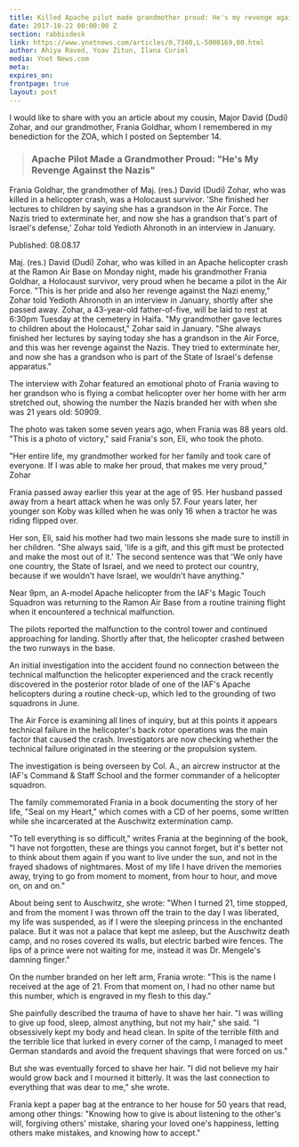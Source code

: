 ```yaml
---
title: Killed Apache pilot made grandmother proud: He's my revenge against the Nazis, referred to in Rabbi Hirsch's 9/14 post 
date: 2017-10-22 00:00:00 Z
section: rabbisdesk
link: https://www.ynetnews.com/articles/0,7340,L-5000169,00.html
author: Ahiya Raved, Yoav Zitun, Ilana Curiel
media: Ynet News.com
meta: 
expires_on: 
frontpage: true
layout: post
---
```

I would like to share with you an article about my cousin, Major David (Dudi) Zohar, and our grandmother, Frania Goldhar, whom I remembered in my benediction for the ZOA, which I posted on September 14.

> ### Apache Pilot Made a Grandmother Proud: "He's My Revenge Against the Nazis"

Frania Goldhar, the grandmother of Maj. (res.) David (Dudi) Zohar, who was killed in a helicopter crash, was a Holocaust survivor. 'She finished her lectures to children by saying she has a grandson in the Air Force. The Nazis tried to exterminate her, and now she has a grandson that's part of Israel's defense,' Zohar told Yedioth Ahronoth in an interview in January.

Published:  08.08.17

Maj. (res.) David (Dudi) Zohar, who was killed in an Apache helicopter crash at the Ramon Air Base on Monday night, made his grandmother Frania Goldhar, a Holocaust survivor, very proud when he became a pilot in the Air Force.  "This is her pride and also her revenge against the Nazi enemy," Zohar told Yedioth Ahronoth in an interview in January, shortly after she passed away.  Zohar, a 43-year-old father-of-five, will be laid to rest at 6:30pm Tuesday at the cemetery in Haifa.  "My grandmother gave lectures to children about the Holocaust," Zohar said in January. "She always finished her lectures by saying today she has a grandson in the Air Force, and this was her revenge against the Nazis. They tried to exterminate her, and now she has a grandson who is part of the State of Israel's defense apparatus."
 
The interview with Zohar featured an emotional photo of Frania waving to her grandson who is flying a combat helicopter over her home with her arm stretched out, showing the number the Nazis branded her with when she was 21 years old: 50909.
 
The photo was taken some seven years ago, when Frania was 88 years old. "This is a photo of victory," said Frania's son, Eli, who took the photo.
 
"Her entire life, my grandmother worked for her family and took care of everyone. If I was able to make her proud, that makes me very proud," Zohar 

Frania passed away earlier this year at the age of 95. Her husband passed away from a heart attack when he was only 57. Four years later, her younger son Koby was killed when he was only 16 when a tractor he was riding flipped over.
 
Her son, Eli, said his mother had two main lessons she made sure to instill in her children. "She always said, 'life is a gift, and this gift must be protected and make the most out of it.' The second sentence was that 'We only have one country, the State of Israel, and we need to protect our country, because if we wouldn't have Israel, we wouldn't have anything."
 
Near 9pm, an A-model Apache helicopter from the IAF's Magic Touch Squadron was returning to the Ramon Air Base from a routine training flight when it encountered a technical malfunction.
 
The pilots reported the malfunction to the control tower and continued approaching for landing. Shortly after that, the helicopter crashed between the two runways in the base.

An initial investigation into the accident found no connection between the technical malfunction the helicopter experienced and the crack recently discovered in the posterior rotor blade of one of the IAF's Apache helicopters during a routine check-up, which led to the grounding of two squadrons in June.
 
The Air Force is examining all lines of inquiry, but at this points it appears technical failure in the helicopter's back rotor operations was the main factor that caused the crash. Investigators are now checking whether the technical failure originated in the steering or the propulsion system.
 
The investigation is being overseen by Col. A., an aircrew instructor at the IAF's Command & Staff School and the former commander of a helicopter squadron.
  
The family commemorated Frania in a book documenting the story of her life, "Seal on my Heart," which comes with a CD of her poems, some written while she incarcerated at the Auschwitz extermination camp.
 
"To tell everything is so difficult," writes Frania at the beginning of the book, "I have not forgotten, these are things you cannot forget, but it's better not to think about them again if you want to live under the sun, and not in the frayed shadows of nightmares. Most of my life I have driven the memories away, trying to go from moment to moment, from hour to hour, and move on, on and on."
 
About being sent to Auschwitz, she wrote: "When I turned 21, time stopped, and from the moment I was thrown off the train to the day I was liberated, my life was suspended, as if I were the sleeping princess in the enchanted palace. But it was not a palace that kept me asleep, but the Auschwitz death camp, and no roses covered its walls, but electric barbed wire fences. The lips of a prince were not waiting for me, instead it was Dr. Mengele's damning finger."

On the number branded on her left arm, Frania wrote: "This is the name I received at the age of 21. From that moment on, I had no other name but this number, which is engraved in my flesh to this day."
 
She painfully described the trauma of have to shave her hair. "I was willing to give up food, sleep, almost anything, but not my hair," she said. "I obsessively kept my body and head clean. In spite of the terrible filth and the terrible lice that lurked in every corner of the camp, I managed to meet German standards and avoid the frequent shavings that were forced on us."
 
But she was eventually forced to shave her hair. "I did not believe my hair would grow back and I mourned it bitterly. It was the last connection to everything that was dear to me," she wrote.
 
Frania kept a paper bag at the entrance to her house for 50 years that read, among other things: "Knowing how to give is about listening to the other's will, forgiving others' mistake, sharing your loved one's happiness, letting others make mistakes, and knowing how to accept."
